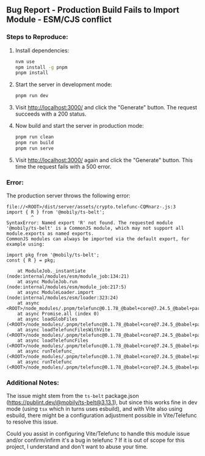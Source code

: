 ## Bug Report - Production Build Fails to Import Module - ESM/CJS conflict

### Steps to Reproduce:

1. Install dependencies:
   ```bash
   nvm use
   npm install -g pnpm
   pnpm install
   ```
2. Start the server in development mode:
   ```bash
   pnpm run dev
   ```
3. Visit [http://localhost:3000/](http://localhost:3000/) and click the "Generate" button. The request succeeds with a 200 status.

4. Now build and start the server in production mode:
   ```bash
   pnpm run clean
   pnpm run build
   pnpm run serve
   ```
5. Visit [http://localhost:3000/](http://localhost:3000/) again and click the "Generate" button. This time the request fails with a 500 error.

### Error:

The production server throws the following error:

```
file://<ROOT>/dist/server/assets/crypto.telefunc-CQMnarz-.js:3
import { R } from '@mobily/ts-belt';
         ^
SyntaxError: Named export 'R' not found. The requested module '@mobily/ts-belt' is a CommonJS module, which may not support all module.exports as named exports.
CommonJS modules can always be imported via the default export, for example using:

import pkg from '@mobily/ts-belt';
const { R } = pkg;

    at ModuleJob._instantiate (node:internal/modules/esm/module_job:134:21)
    at async ModuleJob.run (node:internal/modules/esm/module_job:217:5)
    at async ModuleLoader.import (node:internal/modules/esm/loader:323:24)
    at async <ROOT>/node_modules/.pnpm/telefunc@0.1.78_@babel+core@7.24.5_@babel+parser@7.24.5_@babel+types@7.24.5/node_modules/telefunc/dist/cjs/node/vite/loadTelefuncFilesWithVite.js:66:82
    at async Promise.all (index 0)
    at async loadGlobFiles (<ROOT>/node_modules/.pnpm/telefunc@0.1.78_@babel+core@7.24.5_@babel+parser@7.24.5_@babel+types@7.24.5/node_modules/telefunc/dist/cjs/node/vite/loadTelefuncFilesWithVite.js:60:52)
    at async loadTelefuncFilesWithVite (<ROOT>/node_modules/.pnpm/telefunc@0.1.78_@babel+core@7.24.5_@babel+parser@7.24.5_@babel+types@7.24.5/node_modules/telefunc/dist/cjs/node/vite/loadTelefuncFilesWithVite.js:14:55)
    at async loadTelefuncFiles (<ROOT>/node_modules/.pnpm/telefunc@0.1.78_@babel+core@7.24.5_@babel+parser@7.24.5_@babel+types@7.24.5/node_modules/telefunc/dist/cjs/node/server/runTelefunc/loadTelefuncFiles.js:34:73)
    at async runTelefunc_ (<ROOT>/node_modules/.pnpm/telefunc@0.1.78_@babel+core@7.24.5_@babel+parser@7.24.5_@babel+types@7.24.5/node_modules/telefunc/dist/cjs/node/server/runTelefunc.js:83:59)
    at async runTelefunc (<ROOT>/node_modules/.pnpm/telefunc@0.1.78_@babel+core@7.24.5_@babel+parser@7.24.5_@babel+types@7.24.5/node_modules/telefunc/dist/cjs/node/server/runTelefunc.js:38:16)
```

### Additional Notes:

The issue might stem from the `ts-belt` package.json (https://publint.dev/@mobily/ts-belt@3.13.1), but since this works fine in dev mode (using `tsx` which in turns uses esbuild), and with Vite also using esbuild, there might be a configuration adjustment possible in Vite/Telefunc to resolve this issue.

Could you assist in configuring Vite/Telefunc to handle this module issue and/or confirm/infirm it's a bug in telefunc ?
If it is out of scope for this project, I understand and don't want to abuse your time.
